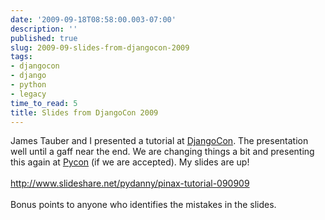 ```yaml
---
date: '2009-09-18T08:58:00.003-07:00'
description: ''
published: true
slug: 2009-09-slides-from-djangocon-2009
tags:
- djangocon
- django
- python
- legacy
time_to_read: 5
title: Slides from DjangoCon 2009
---
```


James Tauber and I presented a tutorial at <a href="http://djangocon.org">DjangoCon</a>. The presentation well until a gaff near the end. We are changing things a bit and presenting this again at <a href="http://us.pycon.org/2010/">Pycon</a> (if we are accepted). My slides are up!<br /><a href="http://www.slideshare.net/pydanny/pinax-tutorial-090909"><br />http://www.slideshare.net/pydanny/pinax-tutorial-090909</a><br /><br />Bonus points to anyone who identifies the mistakes in the slides.